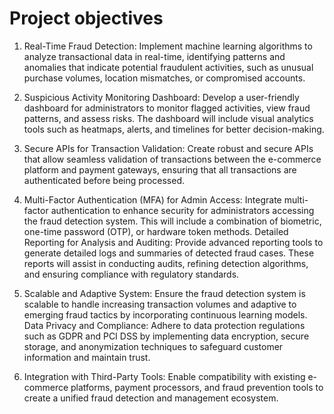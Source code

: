 # Project objectives

1. Real-Time Fraud Detection: Implement machine learning algorithms to analyze transactional data in real-time, identifying patterns and anomalies that indicate potential fraudulent activities, such as unusual purchase volumes, location mismatches, or compromised accounts. 

2. Suspicious Activity Monitoring Dashboard: Develop a user-friendly dashboard for administrators to monitor flagged activities, view fraud patterns, and assess risks. The dashboard will include visual analytics tools such as heatmaps, alerts, and timelines for better decision-making. 

3. Secure APIs for Transaction Validation: Create robust and secure APIs that allow seamless validation of transactions between the e-commerce platform and payment gateways, ensuring that all transactions are authenticated before being processed. 

4. Multi-Factor Authentication (MFA) for Admin Access: Integrate multi-factor authentication to enhance security for administrators accessing the fraud detection system. This will include a combination of biometric, one-time password (OTP), or hardware token methods. Detailed Reporting for Analysis and Auditing: Provide advanced reporting tools to generate detailed logs and summaries of detected fraud cases. These reports will assist in conducting audits, refining detection algorithms, and ensuring compliance with regulatory standards. 

5. Scalable and Adaptive System: Ensure the fraud detection system is scalable to handle increasing transaction volumes and adaptive to emerging fraud tactics by incorporating continuous learning models. Data Privacy and Compliance: Adhere to data protection regulations such as GDPR and PCI DSS by implementing data encryption, secure storage, and anonymization techniques to safeguard customer information and maintain trust. 

6. Integration with Third-Party Tools: Enable compatibility with existing e-commerce platforms, payment processors, and fraud prevention tools to create a unified fraud detection and management ecosystem.


